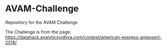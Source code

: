 # AVAM-Challenge
Repository for the AVAM Challenge

The Challenge is from the page:
https://datahack.analyticsvidhya.com/contest/american-express-amexpert-2018/
